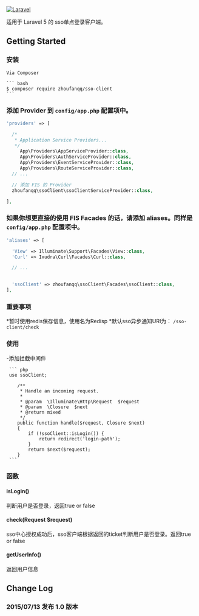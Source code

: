 
[![Laravel](https://img.shields.io/badge/Laravel-~5.0-orange.svg?style=flat-square)](http://laravel.com)

适用于 Laravel 5 的 sso单点登录客户端。



## Getting Started

### 安装

    Via Composer
    
    ``` bash
    $ composer require zhoufanqq/sso-client
    ```

### 添加 Provider 到 `config/app.php` 配置项中。

  ```php
  'providers' => [

    /*
     * Application Service Providers...
     */
       App\Providers\AppServiceProvider::class,
       App\Providers\AuthServiceProvider::class,
       App\Providers\EventServiceProvider::class,
       App\Providers\RouteServiceProvider::class,
    // ...

    // 添加 FIS 的 Provider
    zhoufanqq\ssoClient\ssoClientServiceProvider::class,

  ],
  
  ```
### 如果你想更直接的使用 FIS Facades 的话，请添加 aliases。同样是 `config/app.php` 配置项中。

  ```php
  'aliases' => [

    'View' => Illuminate\Support\Facades\View::class,
    'Curl' => Ixudra\Curl\Facades\Curl::class,

    // ...

    
    'ssoClient' => zhoufanqq\ssoClient\Facades\ssoClient::class,
  ],
  ```
### **重要事项**
   *暂时使用redis保存信息，使用名为Redisp
   *默认sso异步通知URI为：
    ```
       /sso-client/check
    ```
  
### 使用
   -添加拦截中间件
   
     ``` php
     use ssoClient;
     
        /**
         * Handle an incoming request.
         *
         * @param  \Illuminate\Http\Request  $request
         * @param  \Closure  $next
         * @return mixed
         */
        public function handle($request, Closure $next)
        {
            if (!ssoClient::isLogin()) {
                return redirect('login-path');
            }
            return $next($request);
        }
     ```
   
### 函数
  
  #### isLogin()
  判断用户是否登录，返回true or false
  
  #### check(Request $request)
  sso中心授权成功后，sso客户端根据返回的ticket判断用户是否登录。返回true or false 
   
  #### getUserInfo()
  返回用户信息

  ## Change Log

  ### 2015/07/13 发布 1.0 版本
